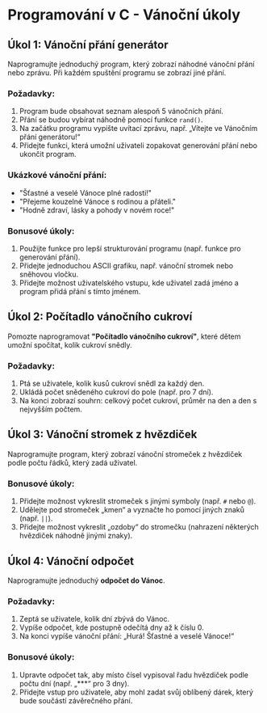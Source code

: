 # Programování v C - Vánoční úkoly



## Úkol 1: Vánoční přání generátor

Naprogramujte jednoduchý program, který zobrazí náhodné vánoční přání nebo zprávu. Při každém spuštění programu se zobrazí jiné přání.

### Požadavky:
1. Program bude obsahovat seznam alespoň 5 vánočních přání.
2. Přání se budou vybírat náhodně pomocí funkce `rand()`.
3. Na začátku programu vypište uvítací zprávu, např. „Vítejte ve Vánočním přání generátoru!“
4. Přidejte funkci, která umožní uživateli zopakovat generování přání nebo ukončit program.

### Ukázkové vánoční přání:
- "Šťastné a veselé Vánoce plné radosti!"
- "Přejeme kouzelné Vánoce s rodinou a přáteli."
- "Hodně zdraví, lásky a pohody v novém roce!"

### Bonusové úkoly:
1. Použijte funkce pro lepší strukturování programu (např. funkce pro generování přání).
2. Přidejte jednoduchou ASCII grafiku, např. vánoční stromek nebo sněhovou vločku.
3. Přidejte možnost uživatelského vstupu, kde uživatel zadá jméno a program přidá přání s tímto jménem.



## Úkol 2: Počítadlo vánočního cukroví

Pomozte naprogramovat **"Počítadlo vánočního cukroví"**, které dětem umožní spočítat, kolik cukroví snědly.

### Požadavky:
1. Ptá se uživatele, kolik kusů cukroví snědl za každý den.
2. Ukládá počet snědeného cukroví do pole (např. pro 7 dní).
3. Na konci zobrazí souhrn: celkový počet cukroví, průměr na den a den s nejvyšším počtem.



## Úkol 3: Vánoční stromek z hvězdiček

Naprogramujte program, který zobrazí vánoční stromeček z hvězdiček podle počtu řádků, který zadá uživatel.

### Bonusové úkoly:
1. Přidejte možnost vykreslit stromeček s jinými symboly (např. `#` nebo `@`).
2. Udělejte pod stromeček „kmen“ a vyznačte ho pomocí jiných znaků (např. `||`).
3. Přidejte možnost vykreslit „ozdoby“ do stromečku (nahrazení některých hvězdiček náhodně jinými znaky).



## Úkol 4: Vánoční odpočet

Naprogramujte jednoduchý **odpočet do Vánoc**.

### Požadavky:
1. Zeptá se uživatele, kolik dní zbývá do Vánoc.
2. Vypíše odpočet, kde postupně odečítá dny až k číslu 0.
3. Na konci vypíše vánoční přání: „Hurá! Šťastné a veselé Vánoce!“

### Bonusové úkoly:
1. Upravte odpočet tak, aby místo čísel vypisoval řadu hvězdiček podle počtu dní (např. „***“ pro 3 dny).
2. Přidejte vstup pro uživatele, aby mohl zadat svůj oblíbený dárek, který bude součástí závěrečného přání.


